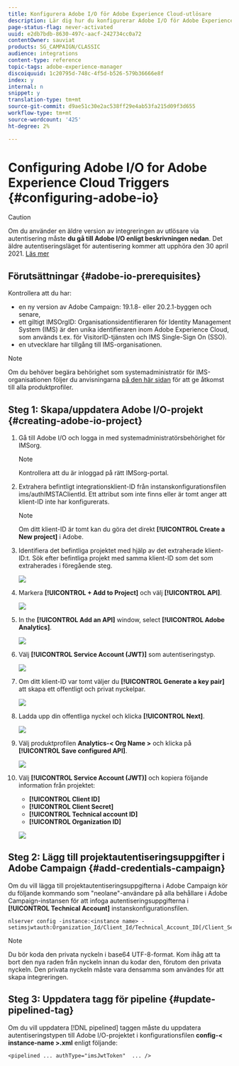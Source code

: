 ```yaml
---
title: Konfigurera Adobe I/O för Adobe Experience Cloud-utlösare
description: Lär dig hur du konfigurerar Adobe I/O för Adobe Experience Cloud-utlösare
page-status-flag: never-activated
uuid: e2db7bdb-8630-497c-aacf-242734cc0a72
contentOwner: sauviat
products: SG_CAMPAIGN/CLASSIC
audience: integrations
content-type: reference
topic-tags: adobe-experience-manager
discoiquuid: 1c20795d-748c-4f5d-b526-579b36666e8f
index: y
internal: n
snippet: y
translation-type: tm+mt
source-git-commit: d9ae51c30e2ac538ff29e4ab53fa215d09f3d655
workflow-type: tm+mt
source-wordcount: '425'
ht-degree: 2%

---
```



# Configuring Adobe I/O for Adobe Experience Cloud Triggers {#configuring-adobe-io}

>[!CAUTION]
>
>Om du använder en äldre version av integreringen av utlösare via autentisering måste **du gå till Adobe I/O enligt beskrivningen nedan**. Det äldre autentiseringsläget för autentisering kommer att upphöra den 30 april 2021. [Läs mer](https://github.com/AdobeDocs/analytics-1.4-apis/blob/master/docs/APIEOL.md)

## Förutsättningar {#adobe-io-prerequisites}

Kontrollera att du har:

* en ny version av Adobe Campaign: 19.1.8- eller 20.2.1-byggen och senare,
* ett giltigt IMSOrgID: Organisationsidentifieraren för Identity Management System (IMS) är den unika identifieraren inom Adobe Experience Cloud, som används t.ex. för VisitorID-tjänsten och IMS Single-Sign On (SSO).
* en utvecklare har tillgång till IMS-organisationen.

>[!NOTE]
>
>Om du behöver begära behörighet som systemadministratör för IMS-organisationen följer du anvisningarna [på den här sidan](https://helpx.adobe.com/ca/enterprise/admin-guide.html/ca/enterprise/using/manage-developers.ug.html) för att ge åtkomst till alla produktprofiler.


## Steg 1: Skapa/uppdatera Adobe I/O-projekt {#creating-adobe-io-project}

1. Gå till Adobe I/O och logga in med systemadministratörsbehörighet för IMSorg.

   >[!NOTE]
   >
   > Kontrollera att du är inloggad på rätt IMSorg-portal.

1. Extrahera befintligt integrationsklient-ID från instanskonfigurationsfilen ims/authIMSTAClientId. Ett attribut som inte finns eller är tomt anger att klient-ID inte har konfigurerats.

   >[!NOTE]
   >
   >Om ditt klient-ID är tomt kan du göra det direkt **[!UICONTROL Create a New project]** i Adobe.

1. Identifiera det befintliga projektet med hjälp av det extraherade klient-ID:t. Sök efter befintliga projekt med samma klient-ID som det som extraherades i föregående steg.

   ![](assets/adobe_io_8.png)

1. Markera **[!UICONTROL + Add to Project]** och välj **[!UICONTROL API]**.

   ![](assets/adobe_io_1.png)

1. In the **[!UICONTROL Add an API]** window, select **[!UICONTROL Adobe Analytics]**.

   ![](assets/adobe_io_2.png)

1. Välj **[!UICONTROL Service Account (JWT)]** som autentiseringstyp.

   ![](assets/adobe_io_3.png)

1. Om ditt klient-ID var tomt väljer du **[!UICONTROL Generate a key pair]** att skapa ett offentligt och privat nyckelpar.

   ![](assets/adobe_io_4.png)

1. Ladda upp din offentliga nyckel och klicka **[!UICONTROL Next]**.

   ![](assets/adobe_io_5.png)

1. Välj produktprofilen **Analytics-&lt; Org Name >** och klicka på **[!UICONTROL Save configured API]**.

   ![](assets/adobe_io_6.png)

1. Välj **[!UICONTROL Service Account (JWT)]** och kopiera följande information från projektet:
   * **[!UICONTROL Client ID]**
   * **[!UICONTROL Client Secret]**
   * **[!UICONTROL Technical account ID]**
   * **[!UICONTROL Organization ID]**

   ![](assets/adobe_io_7.png)

## Steg 2: Lägg till projektautentiseringsuppgifter i Adobe Campaign {#add-credentials-campaign}

Om du vill lägga till projektautentiseringsuppgifterna i Adobe Campaign kör du följande kommando som &quot;neolane&quot;-användare på alla behållare i Adobe Campaign-instansen för att infoga autentiseringsuppgifterna i **[!UICONTROL Technical Account]** instanskonfigurationsfilen.

```
nlserver config -instance:<instance name> -setimsjwtauth:Organization_Id/Client_Id/Technical_Account_ID[/Client_Secret[/Base64_encoded_Private_Key]]
```

>[!NOTE]
>
>Du bör koda den privata nyckeln i base64 UTF-8-format. Kom ihåg att ta bort den nya raden från nyckeln innan du kodar den, förutom den privata nyckeln. Den privata nyckeln måste vara densamma som användes för att skapa integreringen.

## Steg 3: Uppdatera tagg för pipeline {#update-pipelined-tag}

Om du vill uppdatera [!DNL pipelined] taggen måste du uppdatera autentiseringstypen till Adobe I/O-projektet i konfigurationsfilen **config-&lt; instance-name >.xml** enligt följande:

```
<pipelined ... authType="imsJwtToken"  ... />
```

